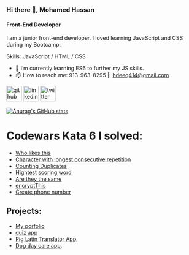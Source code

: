 ### Hi there 👋, Mohamed Hassan
#### Front-End Developer
I am a junior front-end developer. I loved learning JavaScript and CSS during my Bootcamp. 

Skills: JavaScript / HTML / CSS

- 🌱 I’m currently learning ES6 to further my JS skills. 
- 📫 How to reach me: 913-963-8295 || hdeeq414@gmail.com 


[<img src='https://cdn.jsdelivr.net/npm/simple-icons@3.0.1/icons/github.svg' alt='github' height='40'>](https://github.com/https://github.com/iscadeeye)  [<img src='https://cdn.jsdelivr.net/npm/simple-icons@3.0.1/icons/linkedin.svg' alt='linkedin' height='40'>](https://www.linkedin.com/in/linkedin.com/in/mhassan77/)  [<img src='https://cdn.jsdelivr.net/npm/simple-icons@3.0.1/icons/twitter.svg' alt='twitter' height='40'>](https://twitter.com/https://twitter.com/Mohamed75725590)  



[![Anurag's GitHub stats](https://github-readme-stats.vercel.app/api?username=iscadeeye)](https://github.com/anuraghazra/github-readme-stats)

# Codewars Kata 6 I solved:
* [Who likes this](https://www.codewars.com/kata/5266876b8f4bf2da9b000362)
* [Character with longest consecutive repetition](https://www.codewars.com/kata/586d6cefbcc21eed7a001155/solutions/javascript/me/best_practice)
* [Counting Duplicates](https://www.codewars.com/kata/54bf1c2cd5b56cc47f0007a1)
* [Hightest scoring word](https://www.codewars.com/kata/57eb8fcdf670e99d9b000272/solutions/javascript/me/best_practice)
* [Are they the same](https://www.codewars.com/kata/550498447451fbbd7600041c/solutions/javascript/me/best_practice)
* [encryptThis](https://www.codewars.com/users/iscadeeye/completed_solutions)
* [Create phone number](https://www.codewars.com/users/iscadeeye/completed_solutions)


## Projects:
* [My porfolio]( https://iscadeeye.github.io/my-porfolio/)
* [quiz app](https://iscadeeye.github.io/Triva-quiz-app/)
* [Pig Latin Translator App.](https://iscadeeye.github.io/pig-latin-translator-app/)
* [Dog day care app](https://iscadeeye.github.io/Dog-day-care-app/).

